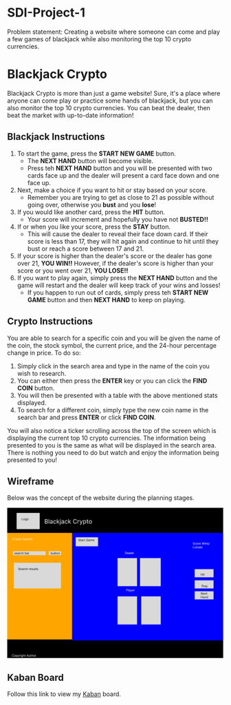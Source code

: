 # SDI-Project-1
Problem statement: Creating a website where someone can come and play a few games of blackjack while also monitoring the top 10 crypto currencies.

# Blackjack Crypto

Blackjack Crypto is more than just a game website! Sure, it's a place where anyone can come play or practice some hands of blackjack, but you can also monitor the top 10 crypto currencies. You can beat the dealer, then beat the market with up-to-date information!

## Blackjack Instructions
1. To start the game, press the **START NEW GAME** button.
      * The **NEXT HAND** button will become visible.
      * Press teh **NEXT HAND** button and you will be presented with two cards face up and the dealer will present a card face down and one face up.
2. Next, make a choice if you want to hit or stay based on your score.
      * Remember you are trying to get as close to 21 as possible without going over, otherwise you **bust** and you **lose**!
3. If you would like another card, press the **HIT** button.
      * Your score will increment and hopefully you have not **BUSTED!!**
4. If or when you like your score, press the **STAY** button.
      * This will cause the dealer to reveal their face down card. If their score is less than 17, they will hit again and continue to hit until they bust or reach a score between 17 and 21.
5. If your score is higher than the dealer's score or the dealer has gone over 21, **YOU WIN!!** However, if the dealer's score is higher than your score or you went over 21, **YOU LOSE!!**
6. If you want to play again, simply press the **NEXT HAND** button and the game will restart and the dealer will keep track of your wins and losses!
      * If you happen to run out of cards, simply press teh **START NEW GAME** button and then **NEXT HAND** to keep on playing.

## Crypto Instructions
You are able to search for a specific coin and you will be given the name of the coin, the stock symbol, the current price, and the 24-hour percentage change in price. To do so:
1. Simply click in the search area and type in the name of the coin you wish to research.
2. You can either then press the **ENTER** key or you can click the **FIND COIN** button.
3. You will then be presented with a table with the above mentioned stats displayed.
4. To search for a different coin, simply type the new coin name in the search bar and press **ENTER** or click **FIND COIN**.

You will also notice a ticker scrolling across the top of the screen which is displaying the current top 10 crypto currencies. The information being presented to you is the same as what will be displayed in the search area. There is nothing you need to do but watch and enjoy the information being presented to you!

## Wireframe
Below was the concept of the website during the planning stages.

![Wireframe](./images/SDI-proejct-1-Wireframe.png)


## Kaban Board

Follow this link to view my [Kaban](https://trello.com/b/hgI3Bp42/sdi-project-1) board.
